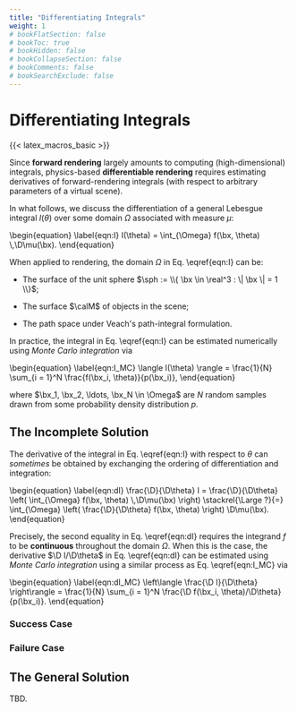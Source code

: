 ```yaml
---
title: "Differentiating Integrals"
weight: 1
# bookFlatSection: false
# bookToc: true
# bookHidden: false
# bookCollapseSection: false
# bookComments: false
# bookSearchExclude: false
---
```


# Differentiating Integrals

{{< latex_macros_basic >}}

Since **forward rendering** largely amounts to computing (high-dimensional) integrals, physics-based **differentiable rendering** requires estimating derivatives of forward-rendering integrals (with respect to arbitrary parameters of a virtual scene).

In what follows, we discuss the differentiation of a general Lebesgue integral $I(\theta)$ over some domain $\Omega$ associated with measure $\mu$:

\begin{equation}
  \label{eqn:I}
  I(\theta) = \int_{\Omega} f(\bx, \theta) \\,\D\mu(\bx).
\end{equation}

When applied to rendering, the domain $\Omega$ in Eq. \eqref{eqn:I} can be:

- The surface of the unit sphere $\sph := \\{ \bx \in \real^3 : \| \bx \| = 1 \\}$;

- The surface $\calM$ of objects in the scene;

- The path space under Veach's path-integral formulation.

In practice, the integral in Eq. \eqref{eqn:I} can be estimated numerically using *Monte Carlo integration* via

\begin{equation}
  \label{eqn:I_MC}
  \langle I(\theta) \rangle = \frac{1}{N} \sum_{i = 1}^N \frac{f(\bx_i, \theta)}{p(\bx_i)},
\end{equation}

where $\bx_1, \bx_2, \ldots, \bx_N \in \Omega$ are $N$ random samples drawn from some probability density distribution $p$.


## The Incomplete Solution

The derivative of the integral in Eq. \eqref{eqn:I} with respect to $\theta$ can *sometimes* be obtained by exchanging the ordering of differentiation and integration:

\begin{equation}
  \label{eqn:dI}
  \frac{\D}{\D\theta} I = \frac{\D}{\D\theta} \left( \int_{\Omega} f(\bx, \theta) \\,\D\mu(\bx) \right)
  \stackrel{\Large ?}{=} \int_{\Omega} \left( \frac{\D}{\D\theta} f(\bx, \theta) \right) \D\mu(\bx).
\end{equation}

Precisely, the second equality in Eq. \eqref{eqn:dI} requires the integrand $f$ to be **continuous** throughout the domain $\Omega$.
When this is the case, the derivative $\D I/\D\theta$ in Eq. \eqref{eqn:dI} can be estimated using *Monte Carlo integration* using a similar process as Eq. \eqref{eqn:I_MC} via

\begin{equation}
  \label{eqn:dI_MC}
  \left\langle \frac{\D I}{\D\theta} \right\rangle = \frac{1}{N} \sum_{i = 1}^N \frac{\D f(\bx_i, \theta)/\D\theta}{p(\bx_i)}.
\end{equation}


### Success Case


### Failure Case


## The General Solution

TBD.
